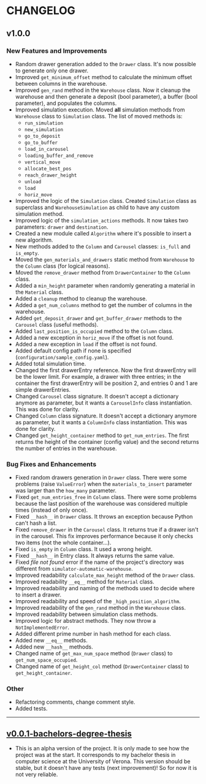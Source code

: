 # CHANGELOG

## v1.0.0

### New Features and Improvements
- Random drawer generation added to the `Drawer` class. It's now possible to generate only one drawer.
- Improved `get_minimum_offset` method to calculate the minimum offset between columns in the warehouse.
- Improved `gen_rand` method in the `Warehouse` class. Now it cleanup the warehouse and then generate a deposit 
  (bool parameter), a buffer (bool parameter), and populates the columns.
- Improved simulation execution. Moved **all** simulation methods from `Warehouse` class to `Simulation` class. 
  The list of moved methods is:
  - `run_simulation`
  - `new_simulation`
  - `go_to_deposit`
  - `go_to_buffer`
  - `load_in_carousel`
  - `loading_buffer_and_remove`
  - `vertical_move`
  - `allocate_best_pos`
  - `reach_drawer_height`
  - `unload`
  - `load`
  - `horiz_move`
- Improved the logic of the `Simulation` class.
  Created `Simulation` class as superclass and `WarehouseSimulation` as child to have any custom simulation method.
- Improved logic of the `simulation_actions` methods. It now takes two parameters: `drawer` and `destination`.
- Created a new module called `Algorithm` where it's possible to insert a new algorithm.
- New methods added to the `Column` and `Carousel` classes: `is_full` and `is_empty`.
- Moved the `gen_materials_and_drawers` static method from `Warehouse` to the `Column` class (for logical reasons).
- Moved the `remove_drawer` method from `DrawerContainer` to the `Column` class.
- Added a `min_height` parameter when randomly generating a material in the `Material` class.
- Added a `cleanup` method to cleanup the warehouse.
- Added a `get_num_columns` method to get the number of columns in the warehouse.
- Added `get_deposit_drawer` and `get_buffer_drawer` methods to the `Carousel` class (useful methods).
- Added `last_position_is_occupied` method to the `Column` class.
- Added a new exception in `horiz_move` if the offset is not found.
- Added a new exception in `load` if the offset is not found.
- Added default config path if none is specified (`configuration/sample_config.yaml`).
- Added total simulation time.
- Changed the first drawerEntry reference. Now the first drawerEntry will be the lower limit.
  For example, a drawer with three entries; in the container the first drawerEntry will be position 2, 
  and entries 0 and 1 are simple drawerEntries.
- Changed `Carousel` class signature.
  It doesn't accept a dictionary anymore as parameter, but it wants a `CarouselInfo` class instantiation.
  This was done for clarity.
- Changed `Column` class signature.
  It doesn't accept a dictionary anymore as parameter, but it wants a `ColumnInfo` class instantiation.
  This was done for clarity.
- Changed `get_height_container` method to `get_num_entries`. 
  The first returns the height of the container (config value) 
  and the second returns the number of entries in the warehouse.

### Bug Fixes and Enhancements
- Fixed random drawers generation in `Drawer` class. There were some problems (raise `ValueError`) when the
  `materials_to_insert` parameter was larger than the `how_many` parameter.
- Fixed `get_num_entries_free` in `Column` class. 
  There were some problems because the last position of the warehouse was considered multiple times 
  (instead of only once).
- Fixed `__hash__` in `Drawer` class. It throws an exception because Python can't hash a list.
- Fixed `remove_drawer` in the `Carousel` class. 
  It returns true if a drawer isn't in the carousel. 
  This fix improves performance because it only checks two items (not the whole container...).
- Fixed `is_empty` in `Column` class. It used a wrong height.
- Fixed `__hash__` in Entry class. It always returns the same value.
- Fixed _file not found_ error if the name of the project's directory was different from `simulator-automatic-warehouse`.
- Improved readability `calculate_max_height` method of the `Drawer` class.
- Improved readability `__eq__` method for `Material` class.
- Improved readability and naming of the methods used to decide where to insert a drawer.
- Improved readability and speed of the `_high_position_algorithm`.
- Improved readability of the `gen_rand` method in the `Warehouse` class.
- Improved readability between simulation class methods.
- Improved logic for abstract methods. They now throw a `NotImplementedError`.
- Added different prime number in hash method for each class.
- Added new `__eq__` methods.
- Added new `__hash__` methods.
- Changed name of `get_max_num_space` method (`Drawer` class) to `get_num_space_occupied`.
- Changed name of `get_height_col` method (`DrawerContainer` class) to `get_height_container`.

### Other
- Refactoring comments, change comment style.
- Added tests.

------------------------------------------------------------------------------------------------------------------------

## [v0.0.1-bachelors-degree-thesis](https://github.com/AndreVale69/simulator-automatic-warehouse/releases/tag/v0.0.1-bachelors-degree-thesis)
- This is an alpha version of the project. It is only made to see how the project was at the start. It corresponds to my bachelor thesis in computer science at the University of Verona. 
  This version should be stable, but it doesn't have any tests (next improvement)! So for now it is not very reliable.